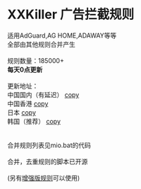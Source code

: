 # XXKiller 广告拦截规则
适用AdGuard,AG HOME,ADAWAY等等<br/>
全部由其他规则合并产生<br/><br/>
规则数量：185000+<br/>
<strong>每天0点更新</strong><br/><br/>
更新地址：<br/>
中国国内（有延迟） <a href=https://cdn.jsdelivr.net/gh/DoingDog/XXKiller@main/w.txt>copy</a><br/>
中国香港 <a href=https://raw.fastgit.org/DoingDog/XXKiller/main/w.txt>copy</a><br/>
日本 <a href=https://cdn.staticaly.com/gh/DoingDog/XXKiller/main/w.txt>copy</a><br/>
韩国（推荐） <a href=https://ghproxy.com/https://raw.githubusercontent.com/DoingDog/XXKiller/main/w.txt>copy</a><br/>
<br/><br/>
合并规则列表见mio.bat的代码<br/><br/>
合并，去重规则的脚本已开源<br/><br/>
(另有<a href="https://github.com/DoingDog/XXKillerMax">增强版规则</a>可以使用)
